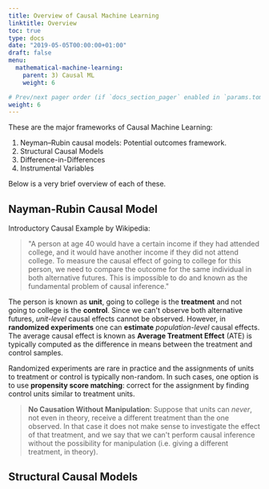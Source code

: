 ```yaml
---
title: Overview of Causal Machine Learning
linktitle: Overview
toc: true
type: docs
date: "2019-05-05T00:00:00+01:00"
draft: false
menu:
  mathematical-machine-learning:
    parent: 3) Causal ML
    weight: 6

# Prev/next pager order (if `docs_section_pager` enabled in `params.toml`)
weight: 6
---
```

These are the major frameworks of Causal Machine Learning:

1. Neyman–Rubin causal models: Potential outcomes framework.
2. Structural Causal Models
3. Difference-in-Differences
4. Instrumental Variables

Below is a very brief overview of each of these.


## Nayman-Rubin Causal Model
Introductory Causal Example by Wikipedia: 

> "A person at age 40 would have a certain income if they had attended college, and it would have another income if they did not attend college. To measure the causal effect of going to college for this person, we need to compare the outcome for the same individual in both alternative futures. This is impossible to do and known as the fundamental problem of causal inference."

The person is known as **unit**, going to college is the **treatment** and not going to college is the **control**. Since we can't observe both alternative futures, *unit-level* causal effects cannot be observed. However, in **randomized experiments** one can **estimate** *population-level* causal effects. The average causal effect is known as **Average Treatment Effect** (ATE) is typically computed as the difference in means between the treatment and control samples. 

Randomized experiments are rare in practice and the assignments of units to treatment or control is typically non-random. In such cases, one option is to use **propensity score matching**: correct for the assignment by finding control units similar to treatment units.

> **No Causation Without Manipulation**: Suppose that units can *never*, not even in theory, receive a different treatment than the one observed. In that case it does not make sense to investigate the effect of that treatment, and we say that we can't perform causal inference without the possibility for manipulation (i.e. giving a different treatment, in theory).

## Structural Causal Models
